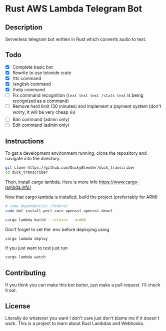 # Rust AWS Lambda Telegram Bot

## Description

Serverless telegram bot written in Rust which converts audio to text.

## Todo

- [x] Complete basic bot
- [x] Rewrite to use teloxide crate
- [x] /tts command
- [x] /english command
- [x] /help command
- [ ] Fix command recognition (`text text text /stats text` is being recognized as a command)
- [ ] Remove hard limit (30 minutes) and implement a payment system (don't worry, it will be very cheap 👍)
- [ ] Ban command (admin only)
- [ ] Edit command (admin only)

## Instructions

To get a development environment running, clone the repository and navigate into the directory:

```bash
git clone https://github.com/DuckyBlender/duck_transcriber
cd duck_transcriber
```

Then, install cargo lambda. Here is more info
<https://www.cargo-lambda.info/>

Now that cargo lambda is installed, build the project (preferrably for ARM)

```bash
# some dependencies (fedora)
sudo dnf install perl-core openssl openssl-devel
```

```bash
cargo lambda build --release --arm64
```

Don't forget to set the .env before deploying using

```bash
cargo lambda deploy
```

If you just want to test just run

```bash
cargo lambda watch
```

## Contributing

If you think you can make this bot better, just make a pull request. I'll check it out.

## License

Literally do whatever you want I don't care just don't blame me if it doesn't work. This is a project to learn about Rust Lambdas and Webhooks.
